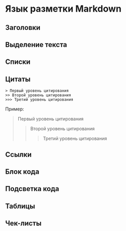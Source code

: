 # Язык разметки Markdown
## Заголовки
## Выделение текста
## Списки
## Цитаты
```fix
> Первый уровень цитирования
>> Второй уровень цитирования
>>> Третий уровень цитирования
```
Пример:
> Первый уровень цитирования
>> Второй уровень цитирования
>>> Третий уровень цитирования
## Ссылки
## Блок кода 
## Подсветка кода
## Таблицы
## Чек-листы
